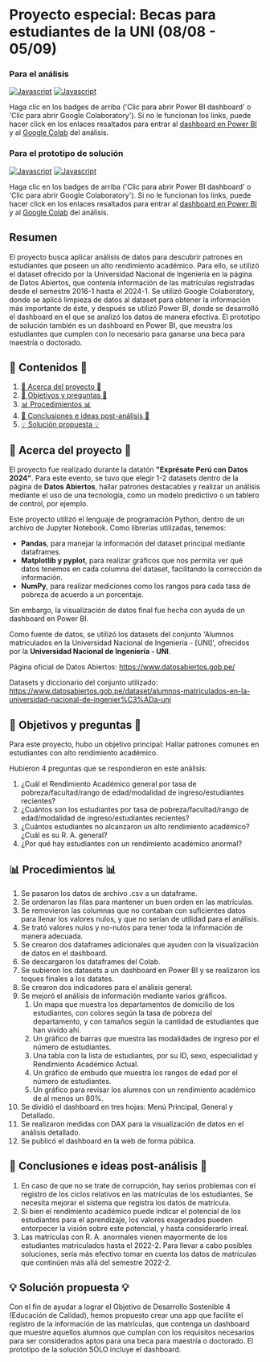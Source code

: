 # Proyecto especial: Becas para estudiantes de la UNI (08/08 - 05/09)

### Para el análisis

[![Javascript](https://img.shields.io/badge/Clic%20para%20abrir-Power%20BI%20dashboard-yellow.svg)](https://app.powerbi.com/view?r=eyJrIjoiMmJkZTJiNjktM2MzNi00NmNhLTk5OWEtMWJmOGU0MjU1NDZjIiwidCI6IjBlMGNiMDYwLTA5YWQtNDlmNS1hMDA1LTY4YjliNDlhYTFmNiIsImMiOjR9)
[![Javascript](https://img.shields.io/badge/Clic%20para%20abrir-Google%20Colaboratory-orange.svg)](https://colab.research.google.com/drive/1TSI0C-4jdSA9TzLkCOL6lXWZ0c_zXpzL?usp=sharing)

Haga clic en los badges de arriba ('Clic para abrir Power BI dashboard' o 'Clic para abrir Google Colaboratory'). Si no le funcionan los links, puede hacer click en los enlaces resaltados para entrar al [dashboard en Power BI](https://app.powerbi.com/view?r=eyJrIjoiMmJkZTJiNjktM2MzNi00NmNhLTk5OWEtMWJmOGU0MjU1NDZjIiwidCI6IjBlMGNiMDYwLTA5YWQtNDlmNS1hMDA1LTY4YjliNDlhYTFmNiIsImMiOjR9) y al [Google Colab](https://colab.research.google.com/drive/1TSI0C-4jdSA9TzLkCOL6lXWZ0c_zXpzL?usp=sharing) del análisis.

### Para el prototipo de solución

[![Javascript](https://img.shields.io/badge/Clic%20para%20abrir-Power%20BI%20dashboard-yellow.svg)](https://app.powerbi.com/view?r=eyJrIjoiOTllZmIxMjEtMTAzYS00N2EwLWFlMTUtODM3Y2ZiNzBlMjQzIiwidCI6IjBlMGNiMDYwLTA5YWQtNDlmNS1hMDA1LTY4YjliNDlhYTFmNiIsImMiOjR9)
[![Javascript](https://img.shields.io/badge/Clic%20para%20abrir-Google%20Colaboratory-orange.svg)](https://colab.research.google.com/drive/15QivZfFC8UZ-Q7NikX3S-1Dhn7I9pzEr?usp=sharing)

Haga clic en los badges de arriba ('Clic para abrir Power BI dashboard' o 'Clic para abrir Google Colaboratory'). Si no le funcionan los links, puede hacer click en los enlaces resaltados para entrar al [dashboard en Power BI](https://app.powerbi.com/view?r=eyJrIjoiOTllZmIxMjEtMTAzYS00N2EwLWFlMTUtODM3Y2ZiNzBlMjQzIiwidCI6IjBlMGNiMDYwLTA5YWQtNDlmNS1hMDA1LTY4YjliNDlhYTFmNiIsImMiOjR9) y al [Google Colab](https://colab.research.google.com/drive/15QivZfFC8UZ-Q7NikX3S-1Dhn7I9pzEr?usp=sharing) del análisis.

## Resumen

El proyecto busca aplicar análisis de datos para descubrir patrones en estudiantes que poseen un alto rendimiento académico. Para ello, se utilizó el dataset ofrecido por la Universidad Nacional de Ingeniería en la página de Datos Abiertos, que contenía información de las matrículas registradas desde el semestre 2016-1 hasta el 2024-1. Se utilizó Google Colaboratory, donde se aplicó limpieza de datos al dataset para obtener la información más importante de éste, y después se utilizó Power BI, donde se desarrolló el dashboard en el que se analizó los datos de manera efectiva. El prototipo de solución también es un dashboard en Power BI, que meustra los estudiantes que cumplen con lo necesario para ganarse una beca para maestría o doctorado.

## 📖 Contenidos 📖

1. [📰 Acerca del proyecto 📰](#-acerca-del-proyecto-)
2. [📃 Objetivos y preguntas 📃](#-objetivos-y-preguntas-)
3. [📊 Procedimientos 📊](#-procedimientos-)
4. [📝 Conclusiones e ideas post-análisis 📝](#-conclusiones-e-ideas-post-análisis-)
5. [💡 Solución propuesta 💡](#-solución-propuesta-)

## 📰 Acerca del proyecto 📰

El proyecto fue realizado durante la datatón **"Exprésate Perú con Datos 2024"**. Para este evento, se tuvo que elegir 1-2 datasets dentro de la página de **Datos Abiertos**, hallar patrones destacables y realizar un análisis mediante el uso de una tecnología, como un modelo predictivo o un tablero de control, por ejemplo.

Este proyecto utilizó el lenguaje de programación Python, dentro de un archivo de Jupyter Notebook. Como librerías utilizadas, tenemos:

- **Pandas**, para manejar la información del dataset principal mediante dataframes.
- **Matplotlib y pyplot**, para realizar gráficos que nos permita ver qué datos tenemos en cada columna del dataset, facilitando la corrección de información.
- **NumPy**, para realizar mediciones como los rangos para cada tasa de pobreza de acuerdo a un porcentaje.

Sin embargo, la visualización de datos final fue hecha con ayuda de un dashboard en Power BI.

Como fuente de datos, se utilizó los datasets del conjunto 'Alumnos matriculados en la Universidad Nacional de Ingeniería - [UNI]', ofrecidos por la **Universidad Nacional de Ingeniería - UNI**.

Página oficial de Datos Abiertos: https://www.datosabiertos.gob.pe/

Datasets y diccionario del conjunto utilizado: https://www.datosabiertos.gob.pe/dataset/alumnos-matriculados-en-la-universidad-nacional-de-ingenier%C3%ADa-uni

## 📃 Objetivos y preguntas 📃

Para este proyecto, hubo un objetivo principal: Hallar patrones comunes en estudiantes con alto rendimiento académico.

Hubieron 4 preguntas que se respondieron en este análisis:

1. ¿Cuál el Rendimiento Académico general por tasa de pobreza/facultad/rango de edad/modalidad de ingreso/estudiantes recientes?
2. ¿Cuántos son los estudiantes por tasa de pobreza/facultad/rango de edad/modalidad de ingreso/estudiantes recientes?
3. ¿Cuántos estudiantes no alcanzaron un alto rendimiento académico? ¿Cuál es su R. A. general?
4. ¿Por qué hay estudiantes con un rendimiento académico anormal?

## 📊 Procedimientos 📊

1) Se pasaron los datos de archivo .csv a un dataframe.
2) Se ordenaron las filas para mantener un buen orden en las matrículas.
3) Se removieron las columnas que no contaban con suficientes datos para llenar los valores nulos, y que no serían de utilidad para el análisis.
4) Se trató valores nulos y no-nulos para tener toda la información de manera adecuada.
5) Se crearon dos dataframes adicionales que ayuden con la visualización de datos en el dashboard.
6) Se descargaron los dataframes del Colab.
7) Se subieron los datasets a un dashboard en Power BI y se realizaron los toques finales a los datates.
8) Se crearon dos indicadores para el análisis general.
9) Se mejoró el análisis de información mediante varios gráficos.
    1. Un mapa que muestra los departamentos de domicilio de los estudiantes, con colores según la tasa de pobreza del departamento, y con tamaños según la cantidad de estudiantes que han vivido ahí.
    2. Un gráfico de barras que muestra las modalidades de ingreso por el número de estudiantes.
    3. Una tabla con la lista de estudiantes, por su ID, sexo, especialidad y Rendimiento Académico Actual.
    4. Un gráfico de embudo que muestra los rangos de edad por el número de estudiantes.
    5. Un gráfico para revisar los alumnos con un rendimiento académico de al menos un 80%.
12) Se dividió el dashboard en tres hojas: Menú Principal, General y Detallado.
13) Se realizaron medidas con DAX para la visualización de datos en el análisis detallado.
14) Se publicó el dashboard en la web de forma pública.

## 📝 Conclusiones e ideas post-análisis 📝

1. En caso de que no se trate de corrupción, hay serios problemas con el registro de los ciclos relativos en las matrículas de los estudiantes. Se necesita mejorar el sistema que registra los datos de matrícula.
2. Si bien el rendimiento académico puede indicar el potencial de los estudiantes para el aprendizaje, los valores exagerados pueden entorpecer la visión sobre este potencial, y hasta considerarlo irreal.
3. Las matrículas con R. A. anormales vienen mayormente de los estudiantes matriculados hasta el 2022-2. Para llevar a cabo posibles soluciones, sería más efectivo tomar en cuenta los datos de matrículas que continúen más allá del semestre 2022-2.

## 💡 Solución propuesta 💡

Con el fin de ayudar a lograr el Objetivo de Desarrollo Sostenible 4 (Educación de Calidad), hemos propuesto crear una app que facilite el registro de la información de las matrículas, que contenga un dashboard que muestre aquellos alumnos que cumplan con los requisitos necesarios para ser considerados aptos para una beca para maestría o doctorado. El prototipo de la solución SÓLO incluye el dashboard.
